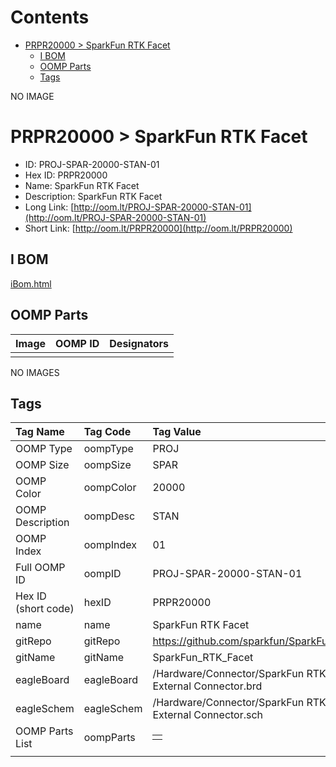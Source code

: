 



Contents
========

* [PRPR20000 > SparkFun RTK Facet](#prpr20000--sparkfun-rtk-facet)
	* [I BOM](#i-bom)
	* [OOMP Parts](#oomp-parts)
	* [Tags](#tags)
  
NO IMAGE  
# PRPR20000 > SparkFun RTK Facet

- ID: PROJ-SPAR-20000-STAN-01
- Hex ID: PRPR20000
- Name: SparkFun RTK Facet
- Description: SparkFun RTK Facet
- Long Link: [http://oom.lt/PROJ-SPAR-20000-STAN-01](http://oom.lt/PROJ-SPAR-20000-STAN-01)
- Short Link: [http://oom.lt/PRPR20000](http://oom.lt/PRPR20000)

## I BOM
  
[iBom.html](https://htmlpreview.github.io/?https://github.com/oomlout/oomlout_OOMP_projects/blob/main/PROJ/SPAR/20000/STAN/01ibom.html)
## OOMP Parts
  

|Image|OOMP ID|Designators|
| :--- | :--- | :--- |
||||
  
NO IMAGES  
## Tags
  

|Tag Name|Tag Code|Tag Value|
| :--- | :--- | :--- |
|OOMP Type|oompType|PROJ|
|OOMP Size|oompSize|SPAR|
|OOMP Color|oompColor|20000|
|OOMP Description|oompDesc|STAN|
|OOMP Index|oompIndex|01|
|Full OOMP ID|oompID|PROJ-SPAR-20000-STAN-01|
|Hex ID (short code)|hexID|PRPR20000|
|name|name|SparkFun RTK Facet|
|gitRepo|gitRepo|https://github.com/sparkfun/SparkFun_RTK_Facet|
|gitName|gitName|SparkFun_RTK_Facet|
|eagleBoard|eagleBoard|/Hardware/Connector/SparkFun RTK Facet - External Connector.brd|
|eagleSchem|eagleSchem|/Hardware/Connector/SparkFun RTK Facet - External Connector.sch|
|OOMP Parts List|oompParts|<table><tr><td></td></tr></table>|
||||
